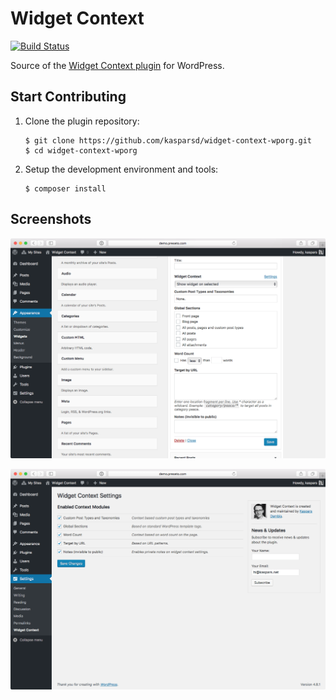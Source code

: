 # Widget Context

[![Build Status](https://travis-ci.org/kasparsd/widget-context-wporg.svg?branch=master)](https://travis-ci.org/kasparsd/widget-context-wporg)

Source of the [Widget Context plugin](https://widgetcontext.com) for WordPress.


## Start Contributing

1. Clone the plugin repository:

	   $ git clone https://github.com/kasparsd/widget-context-wporg.git
	   $ cd widget-context-wporg

2. Setup the development environment and tools:

	   $ composer install


## Screenshots

![Widget Context settings](screenshot-1.png)

![Widget Context configuration](screenshot-2.png)
